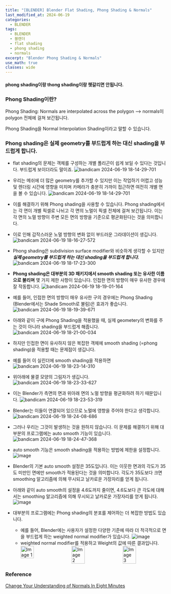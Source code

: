 ```yaml
---
title: "[BLENDER] Blender Flat Shading, Phong Shading & Normals"
last_modified_at: 2024-06-19
categories:
  - BLENDER
tags:
  - BLENDER
  - 블렌더
  - flat shading
  - phong shading
  - normals
excerpt: "Blender Phong Shading & Normals"
use_math: true
classes: wide
---
```


#### phong shading이랑 thong shading이랑 헷갈리면 안됩니다.

### Phong Shading이란?

Phong Shading: Normals are interpolated across the polygon --> normals이 polygon 전체에 걸쳐 보간됩니다.

Phong Shading을 Normal Interpolation Shading이라고 말할 수 있습니다.

### Phong shading은 실제 geometry를 부드럽게 하는 대신 shading을 부드럽게 합니다.

- flat shading의 문제는 객체를 구성하는 개별 폴리곤이 쉽게 보일 수 있다는 것입니다. 부드럽게 보이더라도 말이죠.
![bandicam 2024-06-19 18-14-29-701](https://github.com/sandokim/sandokim.github.io/assets/74639652/4da36fd1-aa78-45d1-8e46-fb360f473860)

- 우리는 메쉬에 더 많은 geometry를 추가할 수 있지만 이는 작업하기 어렵고 성능 및 렌더링 시간에 영향을 미치며 카메라가 충분히 가까이 접근하면 여전히 개별 면을 볼 수 있습니다. 
![bandicam 2024-06-19 18-14-29-701](https://github.com/sandokim/sandokim.github.io/assets/74639652/56747e95-7363-4d5a-a9c6-6fb6d9712041)

- 이를 해결하기 위해 Phong shading을 사용할 수 있습니다. Phong shading에서는 각 면이 개별 픽셀로 나뉘고 각 면의 노멀이 픽셀 전체에 걸쳐 보간됩니다. 이는 각 면의 노멀 방향이 주변 모든 면의 방향을 기준으로 평균화된다는 것을 의미합니다.
- 이로 인해 갑작스러운 노멀 방향의 변화 없이 부드러운 그라데이션이 생깁니다. 
![bandicam 2024-06-19 18-16-27-572](https://github.com/sandokim/sandokim.github.io/assets/74639652/f484bc98-fd87-486f-9d21-4d270d4ae7bb)

- Phong shading은 subdivision surface modifier와 비슷하게 생각할 수 있지만 ***실제 geometry를 부드럽게 하는 대신 shading을 부드럽게 합니다.*** 
![bandicam 2024-06-19 18-17-23-300](https://github.com/sandokim/sandokim.github.io/assets/74639652/70fd6020-e01a-4706-8638-66fcb88936b8)

- **Phong shading은 대부분의 3D 패키지에서 smooth shading 또는 유사한 이름으로 불리며** 몇 가지 제한 사항이 있습니다. 인접한 면의 방향이 매우 유사한 경우에 잘 작동합니다.
![bandicam 2024-06-19 18-19-01-164](https://github.com/sandokim/sandokim.github.io/assets/74639652/ec96e3b2-b665-4f34-96a4-56d26481e780)

- 예를 들어, 인접한 면의 방향이 매우 유사한 구의 경우에는 Phong Shading (Blender에서는 Shade Smooth로 불림)은 효과가 좋습니다.
![bandicam 2024-06-19 18-19-39-671](https://github.com/sandokim/sandokim.github.io/assets/74639652/5587772e-1d52-4403-80e4-1842f246cf68)
- 아래와 같이 구에 Phong Shading을 적용했을 때, 실제 geometery의 변화를 주는 것이 아니라 shading을 부드럽게 해줍니다.
![bandicam 2024-06-19 18-21-00-034](https://github.com/sandokim/sandokim.github.io/assets/74639652/a28c6180-bb82-45cd-a8c5-16ff3afbae33)

- 하지만 인접한 면이 유사하지 않은 복잡한 객체에 smooth shading (=phong shading)을 적용할 때는 문제점이 생깁니다.
- 예를 들어 이 실린더에 smooth shading을 적용하면
![bandicam 2024-06-19 18-23-14-310](https://github.com/sandokim/sandokim.github.io/assets/74639652/7151f5a1-22ee-40d3-b92b-dfba2d204cd4)
- 위아래에 물결 모양의 그림자가 생깁니다. 
![bandicam 2024-06-19 18-23-33-627](https://github.com/sandokim/sandokim.github.io/assets/74639652/29097f7d-2e0b-4a6d-b447-e1660ccda14a)
- 이는 Blender가 측면의 면과 위아래 면의 노멀 방향을 평균화하려 하기 때문입니다.
![bandicam 2024-06-19 18-23-53-319](https://github.com/sandokim/sandokim.github.io/assets/74639652/4fd7d9d1-84d9-4f50-9d14-65688ea0e88b)
- Blender는 이들이 연결되어 있으므로 노멀에 영향을 주어야 한다고 생각합니다.
![bandicam 2024-06-19 18-24-08-686](https://github.com/sandokim/sandokim.github.io/assets/74639652/7119d2d1-5342-4060-abf6-098be9aea5f5)
- 그러나 우리는 그것이 발생하는 것을 원하지 않습니다. 이 문제를 해결하기 위해 대부분의 프로그램에는 auto smooth 기능이 있습니다.
![bandicam 2024-06-19 18-24-47-368](https://github.com/sandokim/sandokim.github.io/assets/74639652/28d4c1e6-8f28-4ba9-82d9-632333e7f79e)
- auto smooth 기능은 smooth shading을 적용하는 방법에 제한을 설정합니다. 
![image](https://github.com/sandokim/sandokim.github.io/assets/74639652/c2464a05-58d7-43a7-b63f-2bb7d5d3e42b)
- Blender의 기본 auto smooth 설정은 35도입니다. 이는 이웃한 면과의 각도가 35도 미만인 면에만 smooth가 적용된다는 것을 의미합니다. 각도가 35도보다 크면 smoothing 알고리즘에 의해 무시되고 날카로운 가장자리를 얻게 됩니다.
- 아래와 같이 auto smooth의 설정을 4.6도까지 줄이면, 4.6도보다 큰 각도에 대해서는 smoothing 알고리즘에 의해 무시되고  날카로운 가장자리를 얻게 됩니다.
![image](https://github.com/sandokim/sandokim.github.io/assets/74639652/865d7bbe-f70b-40b5-93ff-a131cfad4346)
- 대부분의 프로그램에는 Phong shading의 분포를 제어하는 더 복잡한 방법도 있습니다.
  - 예를 들어, Blender에는 사용자가 설정한 다양한 기준에 따라 더 적극적으로 면을 부드럽게 하는 weighted normal modifier가 있습니다.
  ![image](https://github.com/sandokim/sandokim.github.io/assets/74639652/82e1a657-2d7b-4375-958b-5a6f5c17f7fc)
  - weighted normal modifier를 적용하고 Weight의 값에 따른 결과입니다.
    <div style="display: flex; justify-content: space-between;">
        <img src="https://github.com/sandokim/sandokim.github.io/assets/74639652/16d62c5c-70ef-49d3-9c88-8060ef166a5a" alt="Image 1" width="30%">
        <img src="https://github.com/sandokim/sandokim.github.io/assets/74639652/516ab236-35a5-40cf-a28d-345cc10757ee" alt="Image 2" width="30%">
        <img src="https://github.com/sandokim/sandokim.github.io/assets/74639652/ae8d0543-35ad-47d5-9be5-6ed704adcaef" alt="Image 3" width="30%">
    </div>





### Reference
[Change Your Understanding of Normals In Eight Minutes](https://www.youtube.com/watch?v=g57mNKE8IYc&t=37s)
